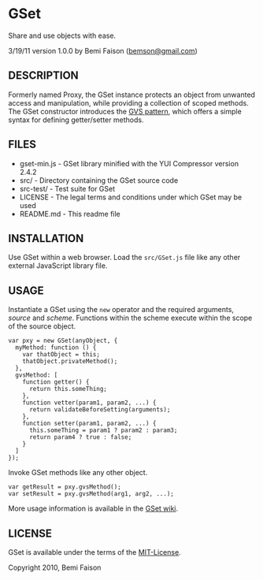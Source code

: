 # GSet
Share and use objects with ease.

3/19/11
version 1.0.0
by Bemi Faison (bemson@gmail.com)

## DESCRIPTION

Formerly named Proxy, the GSet instance protects an object from unwanted access and manipulation, while providing a collection of scoped methods. The GSet constructor introduces the [GVS pattern](http://learnings-bemson.blogspot.com/2010/09/learning-to-open-source-via-proxy.html), which offers a simple syntax for defining getter/setter methods.

## FILES

* gset-min.js - GSet library minified with the YUI Compressor version 2.4.2
* src/ - Directory containing the GSet source code
* src-test/ - Test suite for GSet
* LICENSE - The legal terms and conditions under which GSet may be used
* README.md - This readme file


## INSTALLATION

Use GSet within a web browser. Load the `src/GSet.js` file like any other external JavaScript library file.

## USAGE

Instantiate a GSet using the `new` operator and the required arguments, _source_ and _scheme_. Functions within the scheme execute within the scope of the source object.

    var pxy = new GSet(anyObject, {
      myMethod: function () {
        var thatObject = this;
        thatObject.privateMethod();
      },
      gvsMethod: [
        function getter() {
          return this.someThing;
        },
        function vetter(param1, param2, ...) {
          return validateBeforeSetting(arguments);
        },
        function setter(param1, param2, ...) {
          this.someThing = param1 ? param2 : param3;
          return param4 ? true : false;
        }
      ]
    });

Invoke GSet methods like any other object.

    var getResult = pxy.gvsMethod();
    var setResult = pxy.gvsMethod(arg1, arg2, ...);

More usage information is available in the [GSet wiki](http://github.com/bemson/GSet/wiki/).

## LICENSE

GSet is available under the terms of the [MIT-License](http://en.wikipedia.org/wiki/MIT_License#License_terms).

Copyright 2010, Bemi Faison